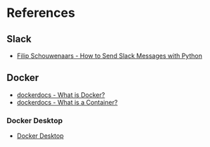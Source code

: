 # References
## Slack
- [Filip Schouwenaars - How to Send Slack Messages with Python](https://www.datacamp.com/tutorial/how-to-send-slack-messages-with-python)
## Docker
- [dockerdocs - What is Docker?](https://docs.docker.com/get-started/docker-overview/)
- [dockerdocs - What is a Container?](https://www.docker.com/resources/what-container/)
### Docker Desktop
- [Docker Desktop](https://www.docker.com/products/docker-desktop/)
